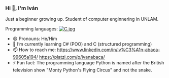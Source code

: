 ### Hi 👋, I'm Iván

Just a beginner growing up.
Student of computer enginnering in UNLAM.

Programming languages: [![C.jpg]([https://i.postimg.cc/JnxYsF6t/C.jpg)](https://postimg.cc/0M603Vqq](https://raw.githubusercontent.com/devicons/devicon/master/icons/csharp/csharp-original.svg))

- 😄 Pronouns: He/Him
- 🌱 I’m currently learning C# (POO) and C (structured programming)
- 📫 How to reach me:
  https://www.linkedin.com/in/iv%C3%A1n-abaca-99605a194/
  https://platzi.com/p/ivanabaca/
- ⚡ Fun fact: The programming language Python is named after the British television show "Monty Python's Flying Circus" and not the snake.
  
